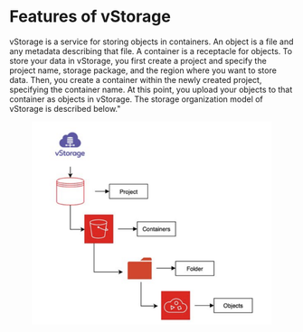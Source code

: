 # Features of vStorage

vStorage is a service for storing objects in containers. An object is a file and any metadata describing that file. A container is a receptacle for objects. To store your data in vStorage, you first create a project and specify the project name, storage package, and the region where you want to store data. Then, you create a container within the newly created project, specifying the container name. At this point, you upload your objects to that container as objects in vStorage. The storage organization model of vStorage is described below."

<figure><img src="../../../../.gitbook/assets/image (1) (1) (1) (1).png" alt=""><figcaption></figcaption></figure>
